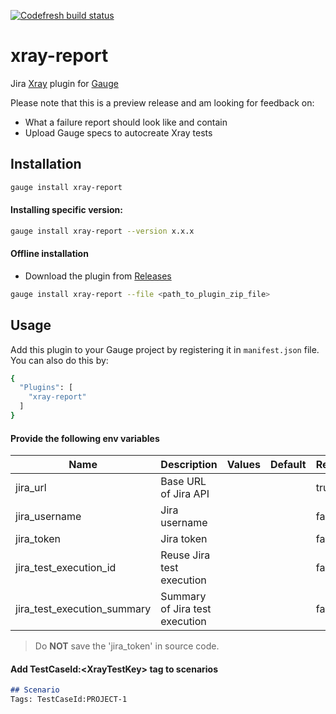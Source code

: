 [![Codefresh build status]( https://g.codefresh.io/api/badges/pipeline/jbadeau/xray-report%2Fbuild?type=cf-1&key=eyJhbGciOiJIUzI1NiJ9.NWQ4NWM1MmZmZDJkZWY3MzVjMDIyNmY1.65xP0iIixl3qVtmA9g4HZK1DVuawEleW4W30ZFArCXQ)]( https://g.codefresh.io/pipelines/edit/new/builds?id=5e5e05eb35bf1863521e4e57&pipeline=build&projects=xray-report&projectId=5e56cc98f5ff833beb1ffa5b)

# xray-report 
  
Jira [Xray](https://www.getxray.app/) plugin for [Gauge](http://gauge.org)  

Please note that this is a preview release and am looking for feedback on:

- What a failure report should look like and contain
- Upload Gauge specs to autocreate Xray tests

Installation
------------

```bash
gauge install xray-report
```

#### Installing specific version:

```bash
gauge install xray-report --version x.x.x
```

#### Offline installation
* Download the plugin from [Releases](https://github.com/jbadeau/xray-report/releases)

```bash
gauge install xray-report --file <path_to_plugin_zip_file>
```

Usage
-----

Add this plugin to your Gauge project by registering it in `manifest.json` file. You can also do this by:

```bash
{
  "Plugins": [
    "xray-report"
  ]
}
```

#### Provide the following env variables

| Name                        | Description                    | Values        | Default | Required  | Example                           |
| ----------------------------|--------------------------------| --------------|---------|-----------|-----------------------------------|
| jira_url                    | Base URL of Jira API           |               |         | true      | https://your-domain.atlassian.net |
| jira_username               | Jira username                  |               |         | false     |                                   |
| jira_token                  | Jira token                     |               |         | false     |                                   |
| jira_test_execution_id      | Reuse Jira test execution      |               |         | false     |                                   |
| jira_test_execution_summary | Summary of Jira test execution |               |         | false     |                                   |

> Do **NOT** save the 'jira_token' in source code. 


#### Add **TestCaseId:\<XrayTestKey>** tag to scenarios

```markdown  
## Scenario
Tags: TestCaseId:PROJECT-1
```
